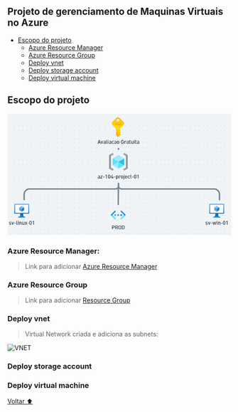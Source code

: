 
## Projeto de gerenciamento de Maquinas Virtuais no Azure

<a id="sumario"></a>

- [Escopo do projeto](#topico_01)
    - [Azure Resource Manager](#sub-topico-01)
    - [Azure Resource Group](#sub-topico-02)
    - [Deploy vnet](#sub-topico-03)
    - [Deploy storage account](#sub-topico-04)
    - [Deploy virtual machine](#sub-topico-05)

## Escopo do projeto<a id="topico_01"></a>

![Escopo do Projeto](https://raw.githubusercontent.com/tarsiogomes/az-104/main/images/escopo-projeto.png "Diagrama de Escopo do Projeto")

### Azure Resource Manager: <a id="sub-topico-01"></a>

> Link para adicionar [Azure Resource Manager](https://portal.azure.com/#view/Microsoft_Azure_Resources/ResourceManagerBlade/~/overview)

### Azure Resource Group<a id="sub-topico-02"></a>

> Link para adicionar [Resource Group](https://portal.azure.com/#browse/resourcegroups)

### Deploy vnet<a id="sub-topico-03"></a>

> Virtual Network criada e adiciona as subnets:

![VNET]()
### Deploy storage account<a id="sub-topico-04"></a>
### Deploy virtual machine<a id="sub-topico-05"></a>

[Voltar ⬆️](#sumario)